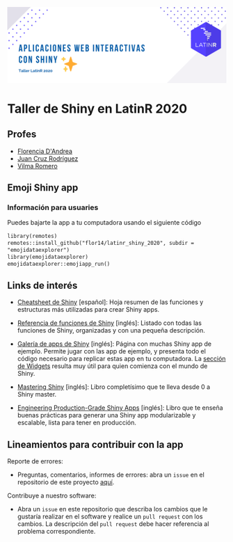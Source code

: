 
![](latin-shiny.png)

# Taller de Shiny en LatinR 2020

## Profes

* [Florencia D'Andrea](https://florencia.netlify.app/es-es/)
* [Juan Cruz Rodríguez](https://jcrodriguez.rbind.io/)
* [Vilma Romero](https://vilmaromero.github.io/)


## Emoji Shiny app

### Información para usuaries

Puedes bajarte la app a tu computadora usando el siguiente código

``` 
library(remotes)
remotes::install_github("flor14/latinr_shiny_2020", subdir = "emojidataexplorer")
library(emojidataexplorer)
emojidataexplorer::emojiapp_run()
```

## Links de interés

* [Cheatsheet de Shiny](https://github.com/rstudio/cheatsheets/raw/master/translations/spanish/shiny_Spanish.pdf) [español]: Hoja resumen de las funciones y estructuras más utilizadas para crear Shiny apps.

* [Referencia de funciones de Shiny](https://shiny.rstudio.com/reference/shiny/1.5.0/) [inglés]: Listado con todas las funciones de Shiny, organizadas y con una pequeña descripción.

* [Galería de apps de Shiny](https://shiny.rstudio.com/gallery/) [inglés]: Página con muchas Shiny app de ejemplo. Permite jugar con las app de ejemplo, y presenta todo el código necesario para replicar estas app en tu computadora. La [sección de Widgets](https://shiny.rstudio.com/gallery/#widgets) resulta muy útil para quien comienza con el mundo de Shiny.

* [Mastering Shiny](https://mastering-shiny.org/) [inglés]: Libro completísimo que te lleva desde 0 a Shiny master.

* [Engineering Production-Grade Shiny Apps](https://engineering-shiny.org/) [inglés]: Libro que te enseña buenas prácticas para generar una Shiny app modularizable y escalable, lista para tener en producción.

## Lineamientos para contribuir con la app

Reporte de errores:

- Preguntas, comentarios, informes de errores: abra un `issue` en el repositorio de este proyecto [aquí](https://github.com/flor14/latinr_shiny_2020/issues).

Contribuye a nuestro software:

- Abra un `issue` en este repositorio que describa los cambios que le gustaría realizar en el software y realice un `pull request` con los cambios. La descripción del `pull request` debe hacer referencia al problema correspondiente.
